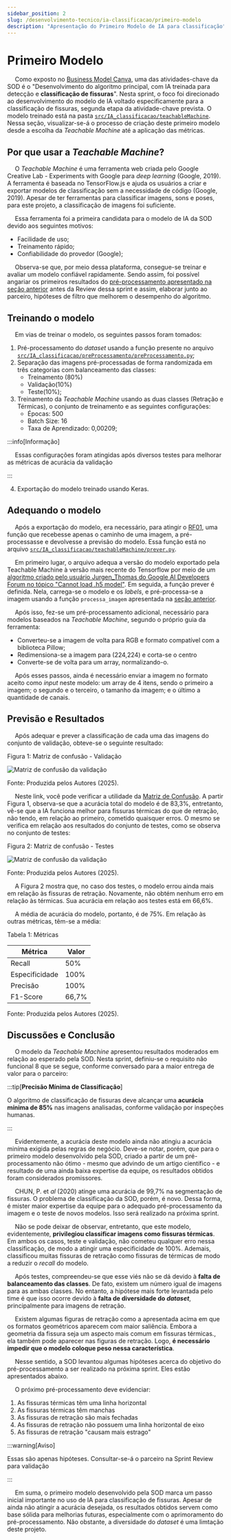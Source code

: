 ```yaml
---
sidebar_position: 2
slug: /desenvolvimento-tecnico/ia-classificacao/primeiro-modelo
description: "Apresentação do Primeiro Modelo de IA para classificação"
---
```


# Primeiro Modelo

&emsp; Como exposto no [Business Model Canva](../../../sprint-1/analise-de-negocios/business_model_canvas.md), uma das atividades-chave da SOD é o "Desenvolvimento do algoritmo principal, com IA treinada para detecção e **classificação de fissuras**". Nesta sprint, o foco foi direcionado ao desenvolvimento do modelo de IA voltado especificamente para a classificação de fissuras, segunda etapa da atividade-chave prevista. O modelo treinado está na pasta [``src/IA_classificacao/teachableMachine``](../../../../../src/IA_classificacao/teachableMachine). Nessa seção, visualizar-se-á o processo de criação deste primeiro modelo desde a escolha da _Teachable Machine_ até a aplicação das métricas.

## Por que usar a _Teachable Machine_?

&emsp; O _Teachable Machine_ é uma ferramenta web criada pelo Google Creative Lab - Experiments with Google para _deep learning_ (Google, 2019). A ferramenta é baseada no TensorFlow.js e ajuda os usuários a criar e exportar modelos de classificação sem a necessidade de código (Google, 2019). Apesar de ter ferramentas para classificar imagens, sons e poses, para este projeto, a classificação de imagens foi suficiente.

&emsp; Essa ferramenta foi a primeira candidata para o modelo de IA da SOD devido aos seguintes motivos:
- Facilidade de uso;
- Treinamento rápido;
- Confiabilidade do provedor (Google);

&emsp; Observa-se que, por meio dessa plataforma, consegue-se treinar e avaliar um modelo confiável rapidamente. Sendo assim, foi possível angariar os primeiros resultados do [pré-processamento apresentado na seção anterior](./preparacao.md) antes da Review dessa sprint e assim, elaborar junto ao parceiro, hipóteses de filtro que melhorem o desempenho do algoritmo.

## Treinando o modelo

&emsp; Em vias de treinar o modelo, os seguintes passos foram tomados:
1. Pré-processamento do _dataset_ usando a função presente no arquivo [``src/IA_classificacao/preProcessamento/preProcessamento.py``](../../../../../src/IA_classificacao/preProcessamento/preProcessamento.py);
2. Separação das imagens pré-processadas de forma randomizada em três categorias com balanceamento das classes: 
    - Treinamento (80%)
    - Validação(10%)
    - Teste(10%);
3. Treinamento da _Teachable Machine_ usando as duas classes (Retração e Térmicas), o conjunto de treinamento e as seguintes configurações:
    - Épocas: 500
    - Batch Size: 16
    - Taxa de Aprendizado: 0,00209;

:::info[Informação]

&emsp; Essas configurações foram atingidas após diversos testes para melhorar as métricas de acurácia da validação

:::

4. Exportação do modelo treinado usando Keras.

## Adequando o modelo

&emsp; Após a exportação do modelo, era necessário, para atingir o [RF01](../../../sprint-1/especificacoes-tecnicas/Requisitos_Funcionais.md), uma função que recebesse apenas o caminho de uma imagem, a pré-processasse e devolvesse a previsão do modelo. Essa função está no arquivo [``src/IA_classificacao/teachableMachine/prever.py``](../../../../../src/IA_classificacao/teachableMachine/prever.py).

&emsp; Em primeiro lugar, o arquivo adequa a versão do modelo exportado pela Teachable Machine à versão mais recente do Tensorflow por meio de um [algoritmo criado pelo usuário Jurgen_Thomas do Google AI Developers Forum no tópico "Cannot load .h5 model"](https://discuss.ai.google.dev/t/cannot-load-h5-model/42465/3). Em seguida, a função prever é definida. Nela, carrega-se o modelo e os _labels_, e pré-processa-se a imagem usando a função ``processa_imagem`` apresentada na [seção anterior](./preparacao.md).

&emsp; Após isso, fez-se um pré-processamento adicional, necessário para modelos baseados na _Teachable Machine_, segundo o próprio guia da ferramenta:
- Converteu-se a imagem de volta para RGB e formato compatível com a biblioteca Pillow;
- Redimensiona-se a imagem para (224,224) e corta-se o centro
- Converte-se de volta para um array, normalizando-o.

&emsp; Após esses passos, ainda é necessário enviar a imagem no formato aceito como _input_ neste modelo: um array de 4 itens, sendo o primeiro a imagem; o segundo e o terceiro, o tamanho da imagem; e o último a quantidade de canais.

## Previsão e Resultados

&emsp; Após adequar e prever a classificação de cada uma das imagens do conjunto de validação, obteve-se o seguinte resultado:

<p style={{textAlign: 'center'}}>Figura 1: Matriz de confusão - Validação</p>
<div style={{margin: 25}}>
    <div style={{textAlign: 'center'}}>
        <img src={require("../../../../static/img/matriz-confusao-validacao.jpg").default} style={{width: 800}} alt="Matriz de confusão da validação" />
        <br />
    </div>
</div>
<p style={{textAlign: 'center'}}>Fonte: Produzida pelos Autores (2025). </p>

&emsp; Neste link, você pode verificar a utilidade da [Matriz de Confusão](https://www.geeksforgeeks.org/confusion-matrix-machine-learning/). A partir Figura 1, observa-se que a acurácia total do modelo é de 83,3%, entretanto, vê-se que a IA funciona melhor para fissuras térmicas do que de retração, não tendo, em relação ao primeiro, cometido quaisquer erros. O mesmo se verifica em relação aos resultados do conjunto de testes, como se observa no conjunto de testes:

<p style={{textAlign: 'center'}}>Figura 2: Matriz de confusão - Testes</p>
<div style={{margin: 25}}>
    <div style={{textAlign: 'center'}}>
        <img src={require("../../../../static/img/matriz-confusao-testes.jpg").default} style={{width: 800}} alt="Matriz de confusão da validação" />
        <br />
    </div>
</div>
<p style={{textAlign: 'center'}}>Fonte: Produzida pelos Autores (2025). </p>

&emsp; A Figura 2 mostra que, no caso dos testes, o modelo errou ainda mais em relação às fissuras de retração. Novamente, não obtém nenhum erro em relação às térmicas. Sua acurácia em relação aos testes está em 66,6%.

&emsp; A média de acurácia do modelo, portanto, é de 75%. Em relação às outras métricas, têm-se a média:

<p style={{textAlign: 'center'}}>Tabela 1: Métricas</p>
<div style={{margin: 25,  textAlign: 'center', display: 'flex', }}>
    <table style={{margin: 'auto'}}>
        <thead>
          <tr>
            <th>Métrica</th>
            <th>Valor</th>
          </tr>
        </thead>
        <tbody>
          <tr>
            <td>Recall</td>
            <td>50%</td>
          </tr>
          <tr>
            <td>Especificidade</td>
            <td>100%</td>
          </tr>
          <tr>
            <td>Precisão</td>
            <td>100%</td>
          </tr>
          <tr>
            <td>F1-Score</td>
            <td>66,7%</td>
          </tr>
        </tbody>
    </table>
</div>
<p style={{textAlign: 'center'}}>Fonte: Produzida pelos Autores (2025). </p>



## Discussões e Conclusão

&emsp; O modelo da _Teachable Machine_ apresentou resultados moderados em relação ao esperado pela SOD. Nesta sprint, definiu-se o requisito não funcional 8 que se segue, conforme conversado para a maior entrega de valor para o parceiro:

:::tip[**Precisão Mínima de Classificação**] 

O algoritmo de classificação de fissuras deve alcançar uma **acurácia mínima de 85%** nas imagens analisadas, conforme validação por inspeções humanas.

:::

&emsp; Evidentemente, a acurácia deste modelo ainda não atingiu a acurácia miníma exigida pelas regras de negócio. Deve-se notar, porém, que para o primeiro modelo desenvolvido pela SOD, criado a partir de um pré-processamento não ótimo - mesmo que advindo de um artigo científico - e resultado de uma ainda baixa expertise da equipe, os resultados obtidos foram considerados promissores.

&emsp; CHUN, P. et _al_ (2020) atinge uma acurácia de 99,7% na segmentação de fissuras. O problema de classificação da SOD, porém, é novo. Dessa forma, é mister maior expertise da equipe para o adequado pré-processamento da imagem e o teste de novos modelos. Isso será realizado na próxima sprint.

&emsp; Não se pode deixar de observar, entretanto, que este modelo, evidentemente, **privilegiou classificar imagens como fissuras térmicas**. Em ambos os casos, teste e validação, não cometeu qualquer erro nessa classificação, de modo a atingir uma especificidade de 100%. Ademais, classificou muitas fissuras de retração como fissuras de térmicas de modo a reduzir o _recall_ do modelo.

&emsp; Após testes, compreendeu-se que esse viés não se dá devido à **falta de balanceamento das classes**. De fato, existem um número igual de imagens para as ambas classes. No entanto, a hipótese mais forte levantada pelo time é que isso ocorre devido à **falta de diversidade do _dataset_**, principalmente para imagens de retração.

&emsp; Existem algumas figuras de retração como a apresentada acima em que os formatos geométricos aparecem com maior saliência. Embora a geometria da fissura seja um aspecto mais comum em fissuras térmicas., ela também pode aparecer nas figuras de retração. Logo, **é necessário impedir que o modelo coloque peso nessa característica**.

&emsp; Nesse sentido, a SOD levantou algumas hipóteses acerca do objetivo do pré-processamento a ser realizado na próxima sprint. Eles estão apresentados abaixo.

&emsp; O próximo pré-processamento deve evidenciar:
1. As fissuras térmicas têm uma linha horizontal
2. As fissuras térmicas têm manchas
3. As fissuras de retração são mais fechadas
4. As fissuras de retração não possuem uma linha horizontal de eixo
5. As fissuras de retração "causam mais estrago"

:::warning[Aviso]

Essas são apenas hipóteses. Consultar-se-á o parceiro na Sprint Review para validação

:::

&emsp; Em suma, o primeiro modelo desenvolvido pela SOD marca um passo inicial importante no uso de IA para classificação de fissuras. Apesar de ainda não atingir a acurácia desejada, os resultados obtidos servem como base sólida para melhorias futuras, especialmente com o aprimoramento do pré-processamento. Não obstante, a diversidade do _dataset_ é uma limtação deste projeto.













